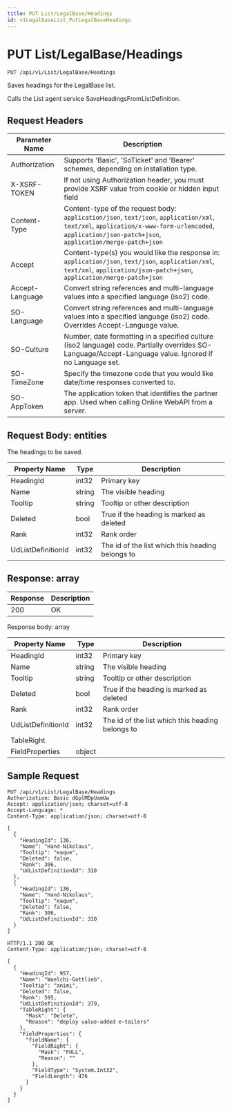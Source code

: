 ```yaml
---
title: PUT List/LegalBase/Headings
id: v1LegalBaseList_PutLegalBaseHeadings
---
```


# PUT List/LegalBase/Headings

```http
PUT /api/v1/List/LegalBase/Headings
```

Saves headings for the LegalBase list.

Calls the List agent service SaveHeadingsFromListDefinition.






## Request Headers

| Parameter Name | Description |
|----------------|-------------|
| Authorization  | Supports 'Basic', 'SoTicket' and 'Bearer' schemes, depending on installation type. |
| X-XSRF-TOKEN   | If not using Authorization header, you must provide XSRF value from cookie or hidden input field |
| Content-Type | Content-type of the request body: `application/json`, `text/json`, `application/xml`, `text/xml`, `application/x-www-form-urlencoded`, `application/json-patch+json`, `application/merge-patch+json` |
| Accept         | Content-type(s) you would like the response in: `application/json`, `text/json`, `application/xml`, `text/xml`, `application/json-patch+json`, `application/merge-patch+json` |
| Accept-Language | Convert string references and multi-language values into a specified language (iso2) code. |
| SO-Language | Convert string references and multi-language values into a specified language (iso2) code. Overrides Accept-Language value. |
| SO-Culture | Number, date formatting in a specified culture (iso2 language) code. Partially overrides SO-Language/Accept-Language value. Ignored if no Language set. |
| SO-TimeZone | Specify the timezone code that you would like date/time responses converted to. |
| SO-AppToken | The application token that identifies the partner app. Used when calling Online WebAPI from a server. |

## Request Body: entities  

The headings to be saved. 

| Property Name | Type |  Description |
|----------------|------|--------------|
| HeadingId | int32 | Primary key |
| Name | string | The visible heading |
| Tooltip | string | Tooltip or other description |
| Deleted | bool | True if the heading is marked as deleted |
| Rank | int32 | Rank order |
| UdListDefinitionId | int32 | The id of the list which this heading belongs to |


## Response: array



| Response | Description |
|----------------|-------------|
| 200 | OK |

Response body: array

| Property Name | Type |  Description |
|----------------|------|--------------|
| HeadingId | int32 | Primary key |
| Name | string | The visible heading |
| Tooltip | string | Tooltip or other description |
| Deleted | bool | True if the heading is marked as deleted |
| Rank | int32 | Rank order |
| UdListDefinitionId | int32 | The id of the list which this heading belongs to |
| TableRight |  |  |
| FieldProperties | object |  |

## Sample Request

```http!
PUT /api/v1/List/LegalBase/Headings
Authorization: Basic dGplMDpUamUw
Accept: application/json; charset=utf-8
Accept-Language: *
Content-Type: application/json; charset=utf-8

[
  {
    "HeadingId": 136,
    "Name": "Hand-Nikolaus",
    "Tooltip": "eaque",
    "Deleted": false,
    "Rank": 306,
    "UdListDefinitionId": 310
  },
  {
    "HeadingId": 136,
    "Name": "Hand-Nikolaus",
    "Tooltip": "eaque",
    "Deleted": false,
    "Rank": 306,
    "UdListDefinitionId": 310
  }
]
```

```http_
HTTP/1.1 200 OK
Content-Type: application/json; charset=utf-8

[
  {
    "HeadingId": 957,
    "Name": "Waelchi-Gottlieb",
    "Tooltip": "animi",
    "Deleted": false,
    "Rank": 595,
    "UdListDefinitionId": 379,
    "TableRight": {
      "Mask": "Delete",
      "Reason": "deploy value-added e-tailers"
    },
    "FieldProperties": {
      "fieldName": {
        "FieldRight": {
          "Mask": "FULL",
          "Reason": ""
        },
        "FieldType": "System.Int32",
        "FieldLength": 476
      }
    }
  }
]
```